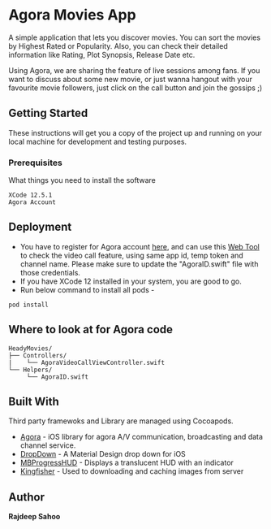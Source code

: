 # Agora Movies App

A simple application that lets you discover movies. You can sort the movies by Highest Rated or Popularity. Also, you can check their detailed information like Rating, Plot Synopsis, Release Date etc.

Using Agora, we are sharing the feature of live sessions among fans. If you want to discuss about some new movie, or just wanna hangout with your favourite movie followers, just click on the call button and join the gossips ;)


## Getting Started

These instructions will get you a copy of the project up and running on your local machine for development and testing purposes.

### Prerequisites

What things you need to install the software

```
XCode 12.5.1
Agora Account
```


## Deployment

* You have to register for Agora account [here](https://console.agora.io), and can use this [Web Tool](https://webdemo.agora.io/agora-web-showcase/examples/Agora-Web-Tutorial-1to1-Web/) to check the video call feature, using same app id, temp token and channel name. Please make sure to update the "AgoraID.swift" file with those credentials. 
* If you have XCode 12 installed in your system, you are good to go.
* Run below command to install all pods -
```
pod install
```


## Where to look at for Agora code

```text
HeadyMovies/
├── Controllers/
|    └── AgoraVideoCallViewController.swift
└── Helpers/
     └── AgoraID.swift

```

## Built With

Third party framewoks and Library are managed using Cocoapods.

* [Agora](https://cocoapods.org/pods/AgoraRtcEngine_iOS) - iOS library for agora A/V communication, broadcasting and data channel service.
* [DropDown](https://github.com/AssistoLab/DropDown/) - A Material Design drop down for iOS
* [MBProgressHUD](https://cocoapods.org/pods/MBProgressHUD/) - Displays a translucent HUD with an indicator
* [Kingfisher](https://github.com/onevcat/Kingfisher/) - Used to downloading and caching images from server



## Author

**Rajdeep Sahoo**




